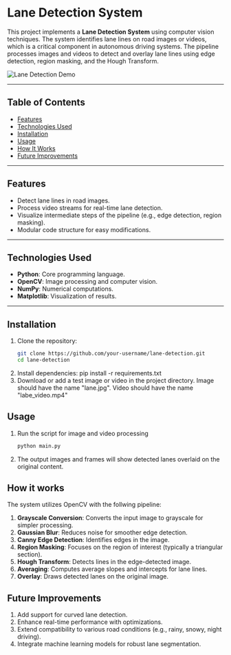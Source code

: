 # Lane Detection System

This project implements a **Lane Detection System** using computer vision techniques. The system identifies lane lines on road images or videos, which is a critical component in autonomous driving systems. The pipeline processes images and videos to detect and overlay lane lines using edge detection, region masking, and the Hough Transform.

![Lane Detection Demo](demo.gif)

---

## Table of Contents
- [Features](#features)
- [Technologies Used](#technologies-used)
- [Installation](#installation)
- [Usage](#usage)
- [How It Works](#how-it-works)
- [Future Improvements](#future-improvements)


---

## Features
- Detect lane lines in road images.
- Process video streams for real-time lane detection.
- Visualize intermediate steps of the pipeline (e.g., edge detection, region masking).
- Modular code structure for easy modifications.

---

## Technologies Used
- **Python**: Core programming language.
- **OpenCV**: Image processing and computer vision.
- **NumPy**: Numerical computations.
- **Matplotlib**: Visualization of results.

---

## Installation
1. Clone the repository:
   ```bash
   git clone https://github.com/your-username/lane-detection.git
   cd lane-detection
2. Install dependencies:
   pip install -r requirements.txt
3. Download or add a test image or video in the project directory.
   Image should have the name "lane.jpg". Video should have the name "labe_video.mp4"

##  Usage
1. Run the script for image and video processing
   ```bash
   python main.py
2. The output images and frames will show detected lanes overlaid on the original content.

## How it works
The system utilizes OpenCV with the follwing pipeline:
1. **Grayscale Conversion**: Converts the input image to grayscale for simpler processing.
2. **Gaussian Blur**: Reduces noise for smoother edge detection.
3. **Canny Edge Detection**: Identifies edges in the image.
4. **Region Masking**: Focuses on the region of interest (typically a triangular section).
5. **Hough Transform**: Detects lines in the edge-detected image.
6. **Averaging**: Computes average slopes and intercepts for lane lines.
7. **Overlay**: Draws detected lanes on the original image.

## Future Improvements
1. Add support for curved lane detection.
2. Enhance real-time performance with optimizations.
3. Extend compatibility to various road conditions (e.g., rainy, snowy, night driving).
4. Integrate machine learning models for robust lane segmentation.


